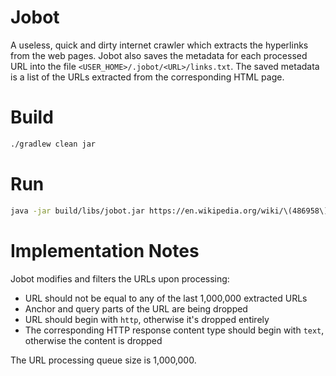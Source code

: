 # Jobot

A useless, quick and dirty internet crawler which extracts the hyperlinks from the web pages. Jobot also saves the
metadata for each processed URL into the file `<USER_HOME>/.jobot/<URL>/links.txt`. The saved metadata is a list of the
URLs extracted from the corresponding HTML page.

# Build

```bash
./gradlew clean jar
```

# Run

```bash
java -jar build/libs/jobot.jar https://en.wikipedia.org/wiki/\(486958\)_2014_MU69
```

# Implementation Notes

Jobot modifies and filters the URLs upon processing:
* URL should not be equal to any of the last 1,000,000 extracted URLs
* Anchor and query parts of the URL are being dropped
* URL should begin with `http`, otherwise it's dropped entirely
* The corresponding HTTP response content type should begin with `text`, otherwise the content is dropped

The URL processing queue size is 1,000,000.
